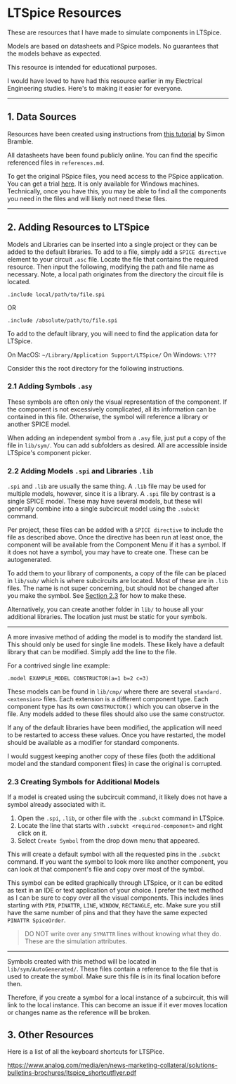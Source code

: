 # LTSpice Resources

These are resources that I have made to simulate components in LTSpice.

Models are based on datasheets and PSpice models. No guarantees that the models behave as expected.

This resource is intended for educational purposes.

I would have loved to have had this resource earlier in my Electrical Engineering studies. Here's to making it easier for everyone.

----

## 1. Data Sources

Resources have been created using instructions from [this tutorial](http://www.simonbramble.co.uk/lt_spice/ltspice_lt_spice_tutorial_6.html) by Simon Bramble.

All datasheets have been found publicly online. You can find the specific referenced files in `references.md`.

To get the original PSpice files, you need access to the PSpice application. You can get a trial [here](https://www.orcad.com/pspice-free-trial). It is only available for Windows machines. Technically, once you have this, you may be able to find all the components you need in the files and will likely not need these files.

----

## 2. Adding Resources to LTSpice

Models and Libraries can be inserted into a single project or they can be added to the default libraries. To add to a file, simply add a `SPICE directive` element to your circuit `.asc` file. Locate the file that contains the required resource. Then input the following, modifying the path and file name as necessary. Note, a local path originates from the directory the circuit file is located.

```SPICE
.include local/path/to/file.spi
```

OR

```SPICE
.include /absolute/path/to/file.spi
```

To add to the default library, you will need to find the application data for LTSpice.

On MacOS: `~/Library/Application Support/LTSpice/`
On Windows: `\???`

Consider this the root directory for the following instructions.

### 2.1 Adding Symbols `.asy`

These symbols are often only the visual representation of the component. If the component is not excessively complicated, all its information can be contained in this file. Otherwise, the symbol will reference a library or another SPICE model.

When adding an independent symbol from a `.asy` file, just put a copy of the file in `lib/sym/`. You can add subfolders as desired. All are accessible inside LTSpice's component picker.

### 2.2 Adding Models `.spi` and Libraries `.lib`

`.spi` and `.lib` are usually the same thing. A `.lib` file may be used for multiple models, however, since it is a library. A `.spi` file by contrast is a single SPICE model. These may have several models, but these will generally combine into a single subcircuit model using the `.subckt` command.

Per project, these files can be added with a `SPICE directive` to include the file as described above. Once the directive has been run at least once, the component will be available from the Component Menu if it has a symbol. If it does not have a symbol, you may have to create one. These can be autogenerated.

To add them to your library of components, a copy of the file can be placed in `lib/sub/` which is where subcircuits are located. Most of these are in `.lib` files. The name is not super concerning, but should not be changed after you make the symbol. See [Section 2.3](#23-creating-symbols-for-additional-models) for how to make these.

Alternatively, you can create another folder in `lib/` to house all your additional libraries. The location just must be static for your symbols.

----

A more invasive method of adding the model is to modify the standard list. This should only be used for single line models. These likely have a default library that can be modified. Simply add the line to the file.

For a contrived single line example:

```SPICE
.model EXAMPLE_MODEL CONSTRUCTOR(a=1 b=2 c=3)
```

These models can be found in `lib/cmp/` where there are several `standard.<extension>` files. Each extension is a different component type. Each component type has its own `CONSTRUCTOR()` which you can observe in the file. Any models added to these files should also use the same constructor.

If any of the default libraries have been modified, the application will need to be restarted to access these values. Once you have restarted, the model should be available as a modifier for standard components.

I would suggest keeping another copy of these files (both the additional model and the standard component files) in case the original is corrupted.

### 2.3 Creating Symbols for Additional Models

If a model is created using the subcircuit command, it likely does not have a symbol already associated with it.

1. Open the `.spi`, `.lib`, or other file with the `.subckt` command in LTSpice.
2. Locate the line that starts with `.subckt <required-component>` and right click on it.
3. Select `Create Symbol` from the drop down menu that appeared.

This will create a default symbol with all the requested pins in the `.subckt` command. If you want the symbol to look more like another component, you can look at that component's file and copy over most of the symbol.

This symbol can be edited graphically through LTSpice, or it can be edited as text in an IDE or text application of your choice. I prefer the text method as I can be sure to copy over all the visual components. This includes lines starting with `PIN`, `PINATTR`, `LINE`, `WINDOW`, `RECTANGLE`, etc. Make sure you still have the same number of pins and that they have the same expected `PINATTR SpiceOrder`.

> DO NOT write over any `SYMATTR` lines without knowing what they do. These are the simulation attributes.

----

Symbols created with this method will be located in `lib/sym/AutoGenerated/`. These files contain a reference to the file that is used to create the symbol. Make sure this file is in its final location before then.

Therefore, if you create a symbol for a local instance of a subcircuit, this will link to the local instance. This can become an issue if it ever moves location or changes name as the reference will be broken.

## 3. Other Resources

Here is a list of all the keyboard shortcuts for LTSPice.

<https://www.analog.com/media/en/news-marketing-collateral/solutions-bulletins-brochures/ltspice_shortcutflyer.pdf>
